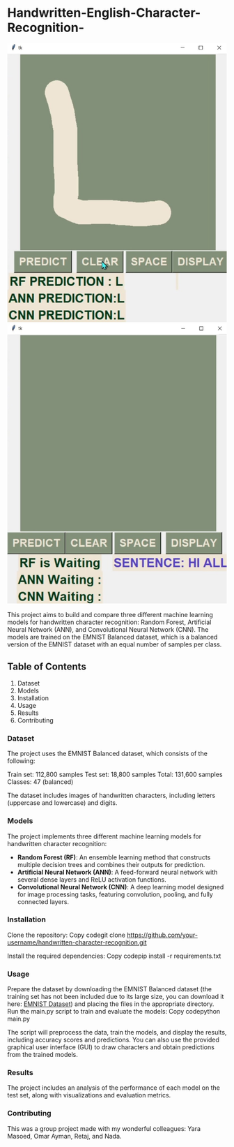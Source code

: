 # Handwritten-English-Character-Recognition-
![The application predicts the character using three different models](demo1.jpeg)
![The application displays the sentence created](demo2.jpeg)

This project aims to build and compare three different machine learning models for handwritten character recognition: Random Forest, Artificial Neural Network (ANN), and Convolutional Neural Network (CNN). The models are trained on the EMNIST Balanced dataset, which is a balanced version of the EMNIST dataset with an equal number of samples per class.

## Table of Contents

1. Dataset
2. Models
3. Installation
4. Usage
5. Results
6. Contributing


### Dataset
The project uses the EMNIST Balanced dataset, which consists of the following:

Train set: 112,800 samples
Test set: 18,800 samples
Total: 131,600 samples
Classes: 47 (balanced)

The dataset includes images of handwritten characters, including letters (uppercase and lowercase) and digits.

### Models
The project implements three different machine learning models for handwritten character recognition:

* **Random Forest (RF)**: An ensemble learning method that constructs multiple decision trees and combines their outputs for prediction.
* **Artificial Neural Network (ANN)**: A feed-forward neural network with several dense layers and ReLU activation functions.
* **Convolutional Neural Network (CNN)**: A deep learning model designed for image processing tasks, featuring convolution, pooling, and fully connected layers.

### Installation

Clone the repository:
Copy codegit clone https://github.com/your-username/handwritten-character-recognition.git

Install the required dependencies:
Copy codepip install -r requirements.txt


### Usage

Prepare the dataset by downloading the EMNIST Balanced dataset (the training set has not been included due to its large size, you can download it here: [EMNIST Dataset]([url](https://www.kaggle.com/datasets/crawford/emnist))) and placing the files in the appropriate directory.
Run the main.py script to train and evaluate the models:
Copy codepython main.py

The script will preprocess the data, train the models, and display the results, including accuracy scores and predictions.
You can also use the provided graphical user interface (GUI) to draw characters and obtain predictions from the trained models.

### Results
The project includes an analysis of the performance of each model on the test set, along with visualizations and evaluation metrics. 

### Contributing
This was a group project made with my wonderful colleagues: Yara Masoed, Omar Ayman, Retaj, and Nada.

